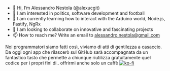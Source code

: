 - 👋 Hi, I’m Alessandro Nestola (@alexucgit)
- 👀 I am interested in politics, software development and football
- 🌱 I am currently learning how to interact with the Arduino world, Node.js, Fastify, NgRx
- 💞️ I am looking to collaborate on innovative and fascinating projects
- 📫 How to reach me? Write an email to alessandro.nestola@gmail.com

Noi programmatori siamo fatti così, viviamo di atti di gentilezza a casaccio.
Da oggi ogni app che rilascerò sul GitHub sarà accompagnata da un fantastico tasto che permette a chiunque riutilizza gratuitamente quel codice per i propri fini di.. offrirmi anche solo un caffè
[![ko-fi](https://ko-fi.com/img/githubbutton_sm.svg)](https://ko-fi.com/N4N06L91H)

<!---
alexucgit/alexucgit is a ✨ special ✨ repository because its `README.md` (this file) appears on your GitHub profile.
You can click the Preview link to take a look at your changes.
--->
